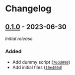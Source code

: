 
# Changelog

## [0.1.0] - 2023-06-30

_Initial release._

### Added

- Add dummy script ([`76dd990`](https://github.com/JanSharp/VCCDummyPackage/commit/76dd9904d8375eab1904c2111485990d768e056b))
- Add initial files ([`10e460d`](https://github.com/JanSharp/VCCDummyPackage/commit/10e460de2036289e49be08f23d3a149b8d3cd347))

[0.1.0]: https://github.com/JanSharp/VCCDummyPackage/releases/tag/v0.1.0
